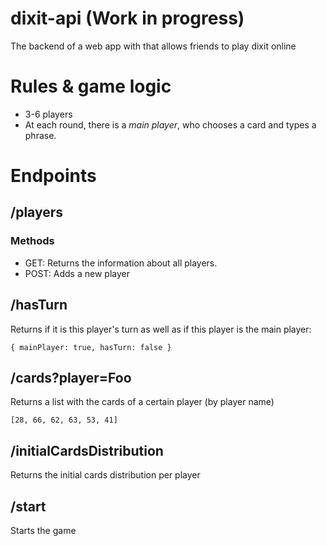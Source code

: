# dixit-api (Work in progress)
The backend of a web app with that allows friends to play dixit online

# Rules & game logic

- 3-6 players
- At each round, there is a *main player*, who chooses a card and types a phrase.

# Endpoints

## /players

### Methods

- GET: Returns the information about all players.
- POST: Adds a new player

## /hasTurn

Returns if it is this player's turn as well as if this player is the main player:

`{ mainPlayer: true, hasTurn: false }`

## /cards?player=Foo

Returns a list with the cards of a certain player (by player name)

`[28, 66, 62, 63, 53, 41]`

## /initialCardsDistribution

Returns the initial cards distribution per player

## /start

Starts the game
